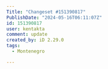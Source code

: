```yaml
---
Title: "Changeset #151390817"
PublishDate: "2024-05-16T06:11:07Z"
id: 151390817
user: kentakta
comment: update
created_by: iD 2.29.0
tags:
  - Montenegro

---
```

